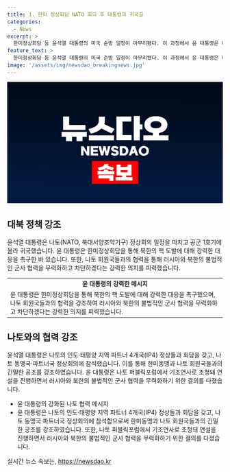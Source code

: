 ```yaml
---
title: 1. 한미 정상회담 NATO 회의 후 대통령의 귀국길
categories:
  - News
excerpt: >
  한미정상회담 등 윤석열 대통령의 미국 순방 일정이 마무리됐다. 이 과정에서 윤 대통령은 나토 정상회의 및 양자회담을 통해 러시아와 북한에 대한 강력한 대응을 강조했다. 한미는 핵 도발에 대한 강력 대응을 확인하고, 윤 대통령은 인도태평양 섹션에서 기조연사로 초청되어 성명했다. 또한, 미국을 방문하며 다양한 국가와 양자회담을 실시했으며, 하와이에서 현지 동포들과 간담회를 가졌다. 윤 대통령의 활발한 외교 일정이 이어지고 있다.
feature_text: >
  한미정상회담 등 윤석열 대통령의 미국 순방 일정이 마무리됐다. 이 과정에서 윤 대통령은 나토 정상회의 및 양자회담을 통해 러시아와 북한에 대한 강력한 대응을 강조했다. 한미는 핵 도발에 대한 강력 대응을 확인하고, 윤 대통령은 인도태평양 섹션에서 기조연사로 초청되어 성명했다. 또한, 미국을 방문하며 다양한 국가와 양자회담을 실시했으며, 하와이에서 현지 동포들과 간담회를 가졌다. 윤 대통령의 활발한 외교 일정이 이어지고 있다.
image: '/assets/img/newsdao_breakingnews.jpg'
---
```


<p><img src="/assets/img/newsdao_breakingnews.jpg" alt="koreaapp 속보" /></p>

<h2 data-ke-size="size26">대북 정책 강조</h2>

<p data-ke-size="size16">윤석열 대통령은 나토(NATO, 북대서양조약기구) 정상회의 일정을 마치고 공군 1호기에 올라 귀국했습니다. 윤 대통령은 한미정상회담을 통해 북한의 핵 도발에 대해 강력한 대응을 촉구한 바 있습니다. 또한, 나토 회원국들과의 협력을 통해 러시아와 북한의 불법적인 군사 협력을 무력화하고 차단하겠다는 강력한 의지를 피력했습니다.</p>

<table>
  <tr>
    <td style="text-align: center; height: 17px;"><b>윤 대통령의 강력한 메시지</b></td>
  </tr>
  <tr>
    <td>윤 대통령은 한미정상회담을 통해 북한의 핵 도발에 대해 강력한 대응을 촉구했으며, 나토 회원국들과의 협력을 강조하여 러시아와 북한의 불법적인 군사 협력을 무력화하고 차단하겠다는 강력한 의지를 피력했습니다.</td>
  </tr>
</table>

<h2 data-ke-size="size26">나토와의 협력 강조</h2>

<p data-ke-size="size16">윤석열 대통령은 나토의 인도·태평양 지역 파트너 4개국(IP4) 정상들과 회담을 갖고, 나토 동맹국·파트너국 정상회의에 참석했습니다. 이를 통해 한미동맹과 나토 회원국들과의 긴밀한 공조를 강조하였습니다. 윤 대통령은 나토 퍼블릭포럼에서 기조연사로 초청돼 연설을 진행하면서 러시아와 북한의 불법적인 군사 협력을 무력화하기 위한 결의를 다졌습니다.</p>

<ul>
  <li>윤 대통령의 강화된 나토 협력 메시지</li>
  <li>윤 대통령은 나토의 인도·태평양 지역 파트너 4개국(IP4) 정상들과 회담을 갖고, 나토 동맹국·파트너국 정상회의에 참석함으로써 한미동맹과 나토 회원국들과의 긴밀한 공조를 강조하였습니다. 또한, 나토 퍼블릭포럼에서 기조연사로 초청돼 연설을 진행하면서 러시아와 북한의 불법적인 군사 협력을 무력화하기 위한 결의를 다졌습니다.</li>
</ul>
실시간 뉴스 속보는, <a href="https://newsdao.kr" rel="dofollow">https://newsdao.kr</a>


